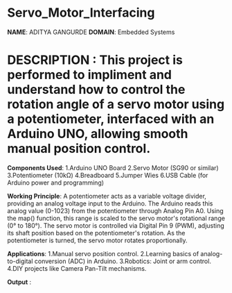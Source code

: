 # Servo_Motor_Interfacing

**NAME**: ADITYA GANGURDE
**DOMAIN**: Embedded Systems
# DESCRIPTION : This project is performed to impliment and understand how to control the rotation angle of a servo motor using a potentiometer, interfaced with an Arduino UNO, allowing smooth manual position control.

**Components Used**: 
1.Arduino UNO Board
2.Servo Motor (SG90 or similar)
3.Potentiometer (10kΩ)
4.Breadboard
5.Jumper Wies
6.USB Cable (for Arduino power and programming)

**Working Principle**:
A potentiometer acts as a variable voltage divider, providing an analog voltage input to the Arduino. The Arduino reads this analog value (0-1023) from the potentiometer through Analog Pin A0. Using the map() function, this range is scaled to the servo motor's rotational range (0° to 180°). The servo motor is controlled via Digital Pin 9 (PWM), adjusting its shaft position based on the potentiometer's rotation. As the potentiometer is turned, the servo motor rotates proportionally.

**Applications**:
1.Manual servo position control.
2.Learning basics of analog-to-digital conversion (ADC) in Arduino.
3.Robotics: Joint or arm control.
4.DIY projects like Camera Pan-Tilt mechanisms.

**Output** :
